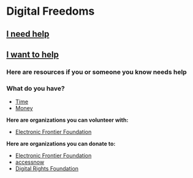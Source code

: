 # Digital Freedoms

## [I need help](#need_help)

## [I want to help](#want_to_help)

### <a name="need_help"></a>Here are resources if you or someone you know needs help

### <a name="want_to_help"></a>What do you have?

* [Time](#give_time)
* [Money](#give_money)

**<a name="give_time"></a> Here are organizations you can volunteer with:**

* [Electronic Frontier Foundation](https://www.eff.org/about/opportunities/volunteer)

**<a name="give_money"></a> Here are organizations you can donate to:**

* [Electronic Frontier Foundation](https://www.eff.org/)
* [accessnow](https://www.accessnow.org/)
* [Digital Rights Foundation](http://digitalrightsfoundation.pk/)
